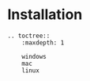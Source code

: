 Installation
============

```eval_rst
.. toctree::
    :maxdepth: 1

    windows
    mac
    linux
```
